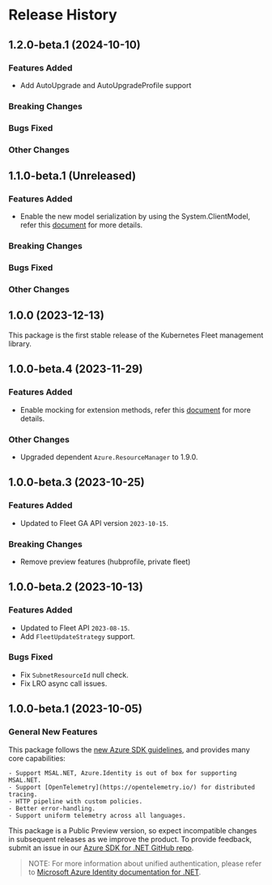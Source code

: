 # Release History

## 1.2.0-beta.1 (2024-10-10)

### Features Added

- Add AutoUpgrade and AutoUpgradeProfile support

### Breaking Changes

### Bugs Fixed

### Other Changes

## 1.1.0-beta.1 (Unreleased)

### Features Added

- Enable the new model serialization by using the System.ClientModel, refer this [document](https://aka.ms/azsdk/net/mrw) for more details.

### Breaking Changes

### Bugs Fixed

### Other Changes

## 1.0.0 (2023-12-13)

This package is the first stable release of the Kubernetes Fleet management library.

## 1.0.0-beta.4 (2023-11-29)

### Features Added

- Enable mocking for extension methods, refer this [document](https://aka.ms/azsdk/net/mocking) for more details.

### Other Changes

- Upgraded dependent `Azure.ResourceManager` to 1.9.0.

## 1.0.0-beta.3 (2023-10-25)

### Features Added

- Updated to Fleet GA API version `2023-10-15`.

### Breaking Changes

- Remove preview features (hubprofile, private fleet)

## 1.0.0-beta.2 (2023-10-13)

### Features Added

- Updated to Fleet API `2023-08-15`.
- Add `FleetUpdateStrategy` support.

### Bugs Fixed

- Fix `SubnetResourceId` null check.
- Fix LRO async call issues.

## 1.0.0-beta.1 (2023-10-05)

### General New Features

This package follows the [new Azure SDK guidelines](https://azure.github.io/azure-sdk/general_introduction.html), and provides many core capabilities:

    - Support MSAL.NET, Azure.Identity is out of box for supporting MSAL.NET.
    - Support [OpenTelemetry](https://opentelemetry.io/) for distributed tracing.
    - HTTP pipeline with custom policies.
    - Better error-handling.
    - Support uniform telemetry across all languages.

This package is a Public Preview version, so expect incompatible changes in subsequent releases as we improve the product. To provide feedback, submit an issue in our [Azure SDK for .NET GitHub repo](https://github.com/Azure/azure-sdk-for-net/issues).

> NOTE: For more information about unified authentication, please refer to [Microsoft Azure Identity documentation for .NET](https://docs.microsoft.com//dotnet/api/overview/azure/identity-readme?view=azure-dotnet).
